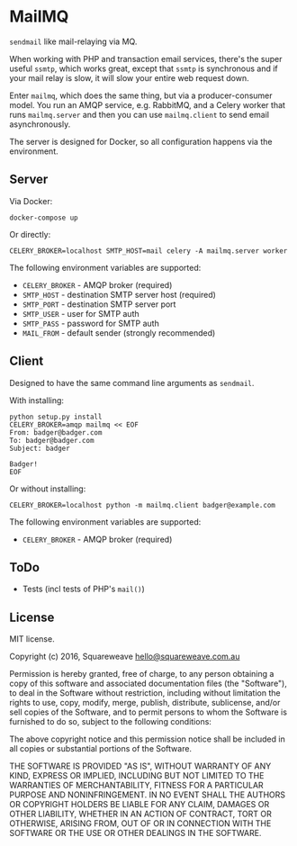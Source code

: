 MailMQ
======

`sendmail` like mail-relaying via MQ.

When working with PHP and transaction email services, there's the super useful
`ssmtp`, which works great, except that `ssmtp` is synchronous and if your
mail relay is slow, it will slow your entire web request down.

Enter `mailmq`, which does the same thing, but via a producer-consumer model.
You run an AMQP service, e.g. RabbitMQ, and a Celery worker that runs
`mailmq.server` and then you can use `mailmq.client` to send email
asynchronously.

The server is designed for Docker, so all configuration happens via the
environment.

Server
------

Via Docker:

```
docker-compose up
```

Or directly:

```
CELERY_BROKER=localhost SMTP_HOST=mail celery -A mailmq.server worker
```

The following environment variables are supported:

* `CELERY_BROKER` - AMQP broker (required)
* `SMTP_HOST` - destination SMTP server host (required)
* `SMTP_PORT` - destination SMTP server port
* `SMTP_USER` - user for SMTP auth
* `SMTP_PASS` - password for SMTP auth
* `MAIL_FROM` - default sender (strongly recommended)

Client
------

Designed to have the same command line arguments as `sendmail`.

With installing:

```
python setup.py install
CELERY_BROKER=amqp mailmq << EOF
From: badger@badger.com
To: badger@badger.com
Subject: badger

Badger!
EOF
```

Or without installing:

```
CELERY_BROKER=localhost python -m mailmq.client badger@example.com
```

The following environment variables are supported:

* `CELERY_BROKER` - AMQP broker (required)

ToDo
----

* Tests (incl tests of PHP's `mail()`)

License
-------

MIT license.

Copyright (c) 2016, Squareweave <hello@squareweave.com.au>

Permission is hereby granted, free of charge, to any person obtaining a copy of
this software and associated documentation files (the "Software"), to deal in
the Software without restriction, including without limitation the rights to
use, copy, modify, merge, publish, distribute, sublicense, and/or sell copies
of the Software, and to permit persons to whom the Software is furnished to do
so, subject to the following conditions:

The above copyright notice and this permission notice shall be included in all
copies or substantial portions of the Software.

THE SOFTWARE IS PROVIDED "AS IS", WITHOUT WARRANTY OF ANY KIND, EXPRESS OR
IMPLIED, INCLUDING BUT NOT LIMITED TO THE WARRANTIES OF MERCHANTABILITY,
FITNESS FOR A PARTICULAR PURPOSE AND NONINFRINGEMENT. IN NO EVENT SHALL THE
AUTHORS OR COPYRIGHT HOLDERS BE LIABLE FOR ANY CLAIM, DAMAGES OR OTHER
LIABILITY, WHETHER IN AN ACTION OF CONTRACT, TORT OR OTHERWISE, ARISING FROM,
OUT OF OR IN CONNECTION WITH THE SOFTWARE OR THE USE OR OTHER DEALINGS IN THE
SOFTWARE.
